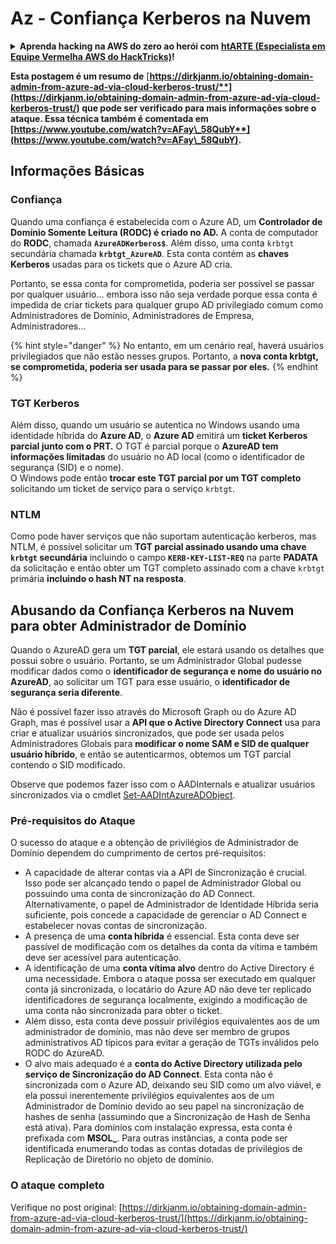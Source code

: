 # Az - Confiança Kerberos na Nuvem

<details>

<summary><strong>Aprenda hacking na AWS do zero ao herói com</strong> <a href="https://training.hacktricks.xyz/courses/arte"><strong>htARTE (Especialista em Equipe Vermelha AWS do HackTricks)</strong></a><strong>!</strong></summary>

Outras maneiras de apoiar o HackTricks:

* Se você quiser ver sua **empresa anunciada no HackTricks** ou **baixar o HackTricks em PDF** Verifique os [**PLANOS DE ASSINATURA**](https://github.com/sponsors/carlospolop)!
* Obtenha o [**swag oficial do PEASS & HackTricks**](https://peass.creator-spring.com)
* Descubra [**A Família PEASS**](https://opensea.io/collection/the-peass-family), nossa coleção exclusiva de [**NFTs**](https://opensea.io/collection/the-peass-family)
* **Junte-se ao** 💬 [**grupo Discord**](https://discord.gg/hRep4RUj7f) ou ao [**grupo telegram**](https://t.me/peass) ou **siga-nos** no **Twitter** 🐦 [**@hacktricks_live**](https://twitter.com/hacktricks_live)**.**
* **Compartilhe seus truques de hacking enviando PRs para os** [**HackTricks**](https://github.com/carlospolop/hacktricks) e [**HackTricks Cloud**](https://github.com/carlospolop/hacktricks-cloud) repositórios do github.

</details>

**Esta postagem é um resumo de** [**https://dirkjanm.io/obtaining-domain-admin-from-azure-ad-via-cloud-kerberos-trust/**](https://dirkjanm.io/obtaining-domain-admin-from-azure-ad-via-cloud-kerberos-trust/) **que pode ser verificado para mais informações sobre o ataque. Essa técnica também é comentada em** [**https://www.youtube.com/watch?v=AFay\_58QubY**](https://www.youtube.com/watch?v=AFay\_58QubY)**.**

## Informações Básicas

### Confiança

Quando uma confiança é estabelecida com o Azure AD, um **Controlador de Domínio Somente Leitura (RODC) é criado no AD.** A conta de computador do **RODC**, chamada **`AzureADKerberos$`**. Além disso, uma conta `krbtgt` secundária chamada **`krbtgt_AzureAD`**. Esta conta contém as **chaves Kerberos** usadas para os tickets que o Azure AD cria.

Portanto, se essa conta for comprometida, poderia ser possível se passar por qualquer usuário... embora isso não seja verdade porque essa conta é impedida de criar tickets para qualquer grupo AD privilegiado comum como Administradores de Domínio, Administradores de Empresa, Administradores...

{% hint style="danger" %}
No entanto, em um cenário real, haverá usuários privilegiados que não estão nesses grupos. Portanto, a **nova conta krbtgt, se comprometida, poderia ser usada para se passar por eles.**
{% endhint %}

### TGT Kerberos

Além disso, quando um usuário se autentica no Windows usando uma identidade híbrida do **Azure AD**, o **Azure AD** emitirá um **ticket Kerberos parcial junto com o PRT.** O TGT é parcial porque o **AzureAD tem informações limitadas** do usuário no AD local (como o identificador de segurança (SID) e o nome).\
O Windows pode então **trocar este TGT parcial por um TGT completo** solicitando um ticket de serviço para o serviço `krbtgt`.&#x20;

### NTLM

Como pode haver serviços que não suportam autenticação kerberos, mas NTLM, é possível solicitar um **TGT parcial assinado usando uma chave `krbtgt` secundária** incluindo o campo **`KERB-KEY-LIST-REQ`** na parte **PADATA** da solicitação e então obter um TGT completo assinado com a chave `krbtgt` primária **incluindo o hash NT na resposta**.

## Abusando da Confiança Kerberos na Nuvem para obter Administrador de Domínio <a href="#abusing-cloud-kerberos-trust-to-obtain-domain-admin" id="abusing-cloud-kerberos-trust-to-obtain-domain-admin"></a>

Quando o AzureAD gera um **TGT parcial**, ele estará usando os detalhes que possui sobre o usuário. Portanto, se um Administrador Global pudesse modificar dados como o **identificador de segurança e nome do usuário no AzureAD**, ao solicitar um TGT para esse usuário, o **identificador de segurança seria diferente**.

Não é possível fazer isso através do Microsoft Graph ou do Azure AD Graph, mas é possível usar a **API que o Active Directory Connect** usa para criar e atualizar usuários sincronizados, que pode ser usada pelos Administradores Globais para **modificar o nome SAM e SID de qualquer usuário híbrido**, e então se autenticarmos, obtemos um TGT parcial contendo o SID modificado.

Observe que podemos fazer isso com o AADInternals e atualizar usuários sincronizados via o cmdlet [Set-AADIntAzureADObject](https://aadinternals.com/aadinternals/#set-aadintazureadobject-a).

### Pré-requisitos do Ataque <a href="#attack-prerequisites" id="attack-prerequisites"></a>

O sucesso do ataque e a obtenção de privilégios de Administrador de Domínio dependem do cumprimento de certos pré-requisitos:

* A capacidade de alterar contas via a API de Sincronização é crucial. Isso pode ser alcançado tendo o papel de Administrador Global ou possuindo uma conta de sincronização do AD Connect. Alternativamente, o papel de Administrador de Identidade Híbrida seria suficiente, pois concede a capacidade de gerenciar o AD Connect e estabelecer novas contas de sincronização.
* A presença de uma **conta híbrida** é essencial. Esta conta deve ser passível de modificação com os detalhes da conta da vítima e também deve ser acessível para autenticação.
* A identificação de uma **conta vítima alvo** dentro do Active Directory é uma necessidade. Embora o ataque possa ser executado em qualquer conta já sincronizada, o locatário do Azure AD não deve ter replicado identificadores de segurança localmente, exigindo a modificação de uma conta não sincronizada para obter o ticket.
* Além disso, esta conta deve possuir privilégios equivalentes aos de um administrador de domínio, mas não deve ser membro de grupos administrativos AD típicos para evitar a geração de TGTs inválidos pelo RODC do AzureAD.
* O alvo mais adequado é a **conta do Active Directory utilizada pelo serviço de Sincronização do AD Connect**. Esta conta não é sincronizada com o Azure AD, deixando seu SID como um alvo viável, e ela possui inerentemente privilégios equivalentes aos de um Administrador de Domínio devido ao seu papel na sincronização de hashes de senha (assumindo que a Sincronização de Hash de Senha está ativa). Para domínios com instalação expressa, esta conta é prefixada com **MSOL\_**. Para outras instâncias, a conta pode ser identificada enumerando todas as contas dotadas de privilégios de Replicação de Diretório no objeto de domínio.

### O ataque completo <a href="#the-full-attack" id="the-full-attack"></a>

Verifique no post original: [https://dirkjanm.io/obtaining-domain-admin-from-azure-ad-via-cloud-kerberos-trust/](https://dirkjanm.io/obtaining-domain-admin-from-azure-ad-via-cloud-kerberos-trust/)
